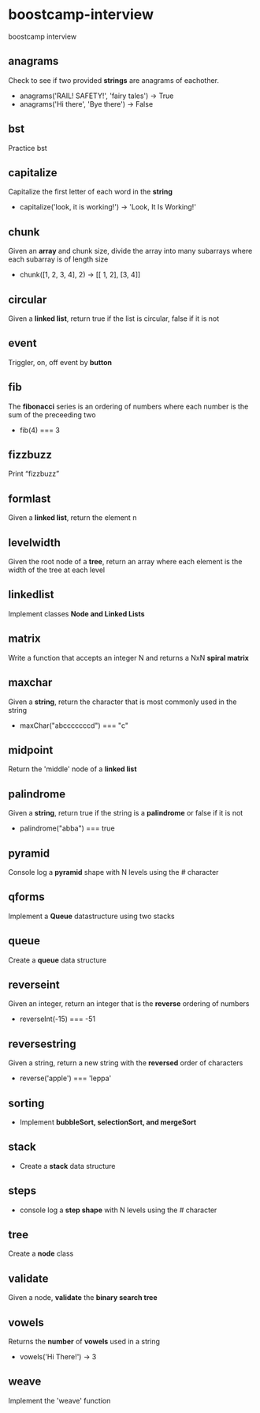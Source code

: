 # boostcamp-interview
boostcamp interview

## anagrams
Check to see if two provided **strings** are anagrams of eachother.
- anagrams('RAIL! SAFETY!', 'fairy tales') -> True
- anagrams('Hi there', 'Bye there') -> False

## bst
Practice bst

## capitalize
Capitalize the first letter of each word in the **string**
- capitalize('look, it is working!') -> 'Look, It Is Working!'

## chunk
Given an **array** and chunk size, divide the array into many subarrays where each subarray is of length size
- chunk([1, 2, 3, 4], 2) -> [[ 1, 2], [3, 4]]

## circular 
Given a **linked list**, return true if the list is circular, false if it is not

## event
Triggler, on, off event by **button**

## fib
The **fibonacci** series is an ordering of numbers where each number is the sum of the preceeding two
- fib(4) === 3

## fizzbuzz
Print “fizzbuzz”

## formlast
Given a **linked list**, return the element n 

## levelwidth
Given the root node of a **tree**, return an array where each element is the width of the tree at each level

## linkedlist
Implement classes **Node and Linked Lists**

## matrix
Write a function that accepts an integer N and returns a NxN **spiral matrix**

## maxchar
Given a **string**, return the character that is most commonly used in the string
- maxChar("abcccccccd") === "c"

## midpoint
Return the 'middle' node of a **linked list**

## palindrome
Given a **string**, return true if the string is a **palindrome** or false if it is not
- palindrome("abba") === true

## pyramid
Console log a **pyramid** shape with N levels using the # character

## qforms
Implement a **Queue** datastructure using two stacks

## queue
Create a **queue** data structure

## reverseint
Given an integer, return an integer that is the **reverse** ordering of numbers
- reverseInt(-15) === -51

## reversestring
Given a string, return a new string with the **reversed** order of characters
- reverse('apple') === 'leppa'

## sorting
- Implement **bubbleSort, selectionSort, and mergeSort**

## stack
- Create a **stack** data structure

## steps
- console log a **step shape** with N levels using the # character

## tree
Create a **node** class

## validate
Given a node, **validate** the **binary search tree**

## vowels
Returns the **number** of **vowels** used in a string
- vowels('Hi There!') -> 3

## weave
Implement the 'weave' function
